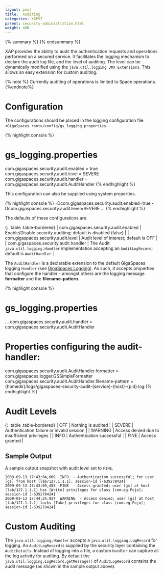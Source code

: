```yaml
---
layout: post
title:  Auditing
categories: XAP97
parent: security-administration.html
weight: 400
---
```


{% summary %} {% endsummary %}

XAP provides the ability to audit the authentication requests and operations performed on a secured service. It facilitates the logging mechanism to declare the audit log file, and the level of auditing. The level can be dynamically modified using the `java.util.logging JMX Extensions`. This allows an easy extension for custom auditing.

{% note %}
Currently auditing of operations is limited to Space operations.
{%endnote%}

# Configuration

The configurations should be placed in the logging configuration file `<GigaSpaces root>/config/gs_logging.properties`.

{% highlight console %}
# gs_logging.properties

com.gigaspaces.security.audit.enabled = true
com.gigaspaces.security.audit.level = SEVERE
com.gigaspaces.security.audit.handler = com.gigaspaces.security.audit.AuditHandler
{% endhighlight %}

This configuration can also be supplied using system properties.

{% highlight console %}
-Dcom.gigaspaces.security.audit.enabled=true -Dcom.gigaspaces.security.audit.level=SEVERE ...
{% endhighlight %}

The defaults of these configurations are:

{: .table .table-bordered}
| com.gigaspaces.security.audit.enabled | Enable/Disable security auditing; default is disabled (false) |
| com.gigaspaces.security.audit.level | Audit level of interest; default is OFF |
| com.gigaspaces.security.audit.handler | The Audit `java.util.logging.Handler` implementation accepting an `AuditLogRecord`; default is `AuditHandler` |

The `AuditHandler` is a declarable extension to the default GigaSpaces logging `Handler` (see [GigaSpaces Logging](./gigaspaces-logging.html)). As such, it accepts properties that configure the handler - amongst others are the logging message **formatter** and the **filename-pattern**.

{% highlight console %}
# gs_logging.properties

...
com.gigaspaces.security.audit.handler = com.gigaspaces.security.audit.AuditHandler

# Properties configuring the audit-handler:

com.gigaspaces.security.audit.AuditHandler.formatter = com.gigaspaces.logger.GSSimpleFormatter
com.gigaspaces.security.audit.AuditHandler.filename-pattern = {homedir}/logs/gigaspaces-security-audit-{service}-{host}-{pid}.log
{% endhighlight %}

# Audit Levels

{: .table .table-bordered}
| OFF     | Nothing is audited |
| SEVERE  | Authentication failure or invalid session |
| WARNING | Access denied due to insufficient privileges |
| INFO    | Authentication successful |
| FINE    | Access granted |

## Sample Output

A sample output snapshot with audit level set to `FINE`.

    2009-09-13 17:43:04,609  INFO  - Authentication successful; for user [gs] from host [lab/127.1.1.1]; session-id [-639278424]
    2009-09-13 17:43:09,453  FINE  - Access granted; user [gs] at host [lab/127.1.1.1] has [Write] privileges for class [com.eg.Pojo]; session-id [-639278424]
    2009-09-13 17:44:24,937  WARNING  - Access denied; user [gs] at host [lab/127.1.1.1] lacks [Take] privileges for class [com.eg.Pojo]; session-id [-639278424]

# Custom Auditing

The `java.util.logging.Handler` accepts a `java.util.logging.LogRecord` for logging. An `AuditLogRecord` is supplied by the security layer containing the `AuditDetails`. Instead of logging into a file, a custom `Handler` can capture all the log activity for auditing. By default the `java.util.logging.LogRecord.getMessage()` of `AuditLogRecord` contains the audit message (as shown in the sample output above).
